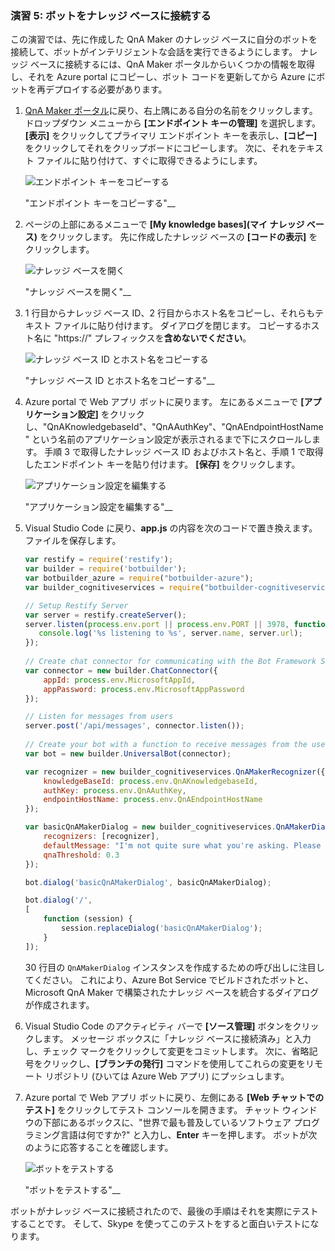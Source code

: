 ### <a name="exercise-5-connect-the-bot-to-the-knowledge-base"></a>演習 5: ボットをナレッジ ベースに接続する

この演習では、先に作成した QnA Maker のナレッジ ベースに自分のボットを接続して、ボットがインテリジェントな会話を実行できるようにします。 ナレッジ ベースに接続するには、QnA Maker ポータルからいくつかの情報を取得し、それを Azure portal にコピーし、ボット コードを更新してから Azure にボットを再デプロイする必要があります。

1. [QnA Maker ポータル](https://www.qnamaker.ai/)に戻り、右上隅にある自分の名前をクリックします。 ドロップダウン メニューから **[エンドポイント キーの管理]** を選択します。 **[表示]** をクリックしてプライマリ エンドポイント キーを表示し、**[コピー]** をクリックしてそれをクリップボードにコピーします。 次に、それをテキスト ファイルに貼り付けて、すぐに取得できるようにします。

    ![エンドポイント キーをコピーする](../images/copy-primary-key.png)
    
    "エンドポイント キーをコピーする"__ 

1. ページの上部にあるメニューで **[My knowledge bases]\(マイ ナレッジ ベース\)** をクリックします。 先に作成したナレッジ ベースの **[コードの表示]** をクリックします。

    ![ナレッジ ベースを開く](../images/open-knowledge-base.png)

    "ナレッジ ベースを開く"__

1. 1 行目からナレッジ ベース ID、2 行目からホスト名をコピーし、それらもテキスト ファイルに貼り付けます。 ダイアログを閉じます。 コピーするホスト名に "https://" プレフィックスを**含めないでください**。

    ![ナレッジ ベース ID とホスト名をコピーする](../images/copy-endpoint-info.png)
    
    "ナレッジ ベース ID とホスト名をコピーする"__  

1. Azure portal で Web アプリ ボットに戻ります。 左にあるメニューで **[アプリケーション設定]** をクリックし、"QnAKnowledgebaseId"、"QnAAuthKey"、"QnAEndpointHostName" という名前のアプリケーション設定が表示されるまで下にスクロールします。 手順 3 で取得したナレッジ ベース ID およびホスト名と、手順 1 で取得したエンドポイント キーを貼り付けます。 **[保存]** をクリックします。

    ![アプリケーション設定を編集する](../images/enter-app-settings.png)

    "アプリケーション設定を編集する"__ 
 
1. Visual Studio Code に戻り、**app.js** の内容を次のコードで置き換えます。 ファイルを保存します。

    ```JavaScript
    var restify = require('restify');
    var builder = require('botbuilder');
    var botbuilder_azure = require("botbuilder-azure");
    var builder_cognitiveservices = require("botbuilder-cognitiveservices");
    
    // Setup Restify Server
    var server = restify.createServer();
    server.listen(process.env.port || process.env.PORT || 3978, function () {
       console.log('%s listening to %s', server.name, server.url); 
    });
      
    // Create chat connector for communicating with the Bot Framework Service
    var connector = new builder.ChatConnector({
        appId: process.env.MicrosoftAppId,
        appPassword: process.env.MicrosoftAppPassword     
    });
    
    // Listen for messages from users 
    server.post('/api/messages', connector.listen());
     
    // Create your bot with a function to receive messages from the user
    var bot = new builder.UniversalBot(connector);
    
    var recognizer = new builder_cognitiveservices.QnAMakerRecognizer({
        knowledgeBaseId: process.env.QnAKnowledgebaseId, 
        authKey: process.env.QnAAuthKey,
        endpointHostName: process.env.QnAEndpointHostName
    });
    
    var basicQnAMakerDialog = new builder_cognitiveservices.QnAMakerDialog({
        recognizers: [recognizer],
        defaultMessage: "I'm not quite sure what you're asking. Please ask your question again.",
        qnaThreshold: 0.3
    });
    
    bot.dialog('basicQnAMakerDialog', basicQnAMakerDialog);
    
    bot.dialog('/',
    [
        function (session) {
            session.replaceDialog('basicQnAMakerDialog');
        }
    ]);
    ```

    30 行目の ```QnAMakerDialog``` インスタンスを作成するための呼び出しに注目してください。 これにより、Azure Bot Service でビルドされたボットと、Microsoft QnA Maker で構築されたナレッジ ベースを統合するダイアログが作成されます。
 
1. Visual Studio Code のアクティビティ バーで **[ソース管理]** ボタンをクリックします。 メッセージ ボックスに「ナレッジ ベースに接続済み」と入力し、チェック マークをクリックして変更をコミットします。 次に、省略記号をクリックし、**[ブランチの発行]** コマンドを使用してこれらの変更をリモート リポジトリ (ひいては Azure Web アプリ) にプッシュします。

1. Azure portal で Web アプリ ボットに戻り、左側にある **[Web チャットでのテスト]** をクリックしてテスト コンソールを開きます。 チャット ウィンドウの下部にあるボックスに、"世界で最も普及しているソフトウェア プログラミング言語は何ですか?" と入力し、**Enter** キーを押します。 ボットが次のように応答することを確認します。

    ![ボットをテストする](../images/portal-testing-chat.png)

    "ボットをテストする"__

ボットがナレッジ ベースに接続されたので、最後の手順はそれを実際にテストすることです。 そして、Skype を使ってこのテストをすると面白いテストになります。